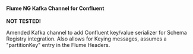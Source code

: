 #### Flume NG Kafka Channel for Confluent

**NOT TESTED!**

Amended Kafka channel to add Confluent key/value serializer for Schema Registry integration. Also allows for Keying messages, assumes a "partitionKey" entry in the Flume Headers.
